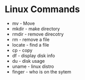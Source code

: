 # Linux Commands
   * mv - Move
   * mkdir - make directory
   * rmdir - remove direcotry
   * rm - remove a file
   * locate - find a file
   * cp - copy
   * df - display disk info
   * du - disk usage
   * uname - linux distro
   * finger - who is on the sytem

